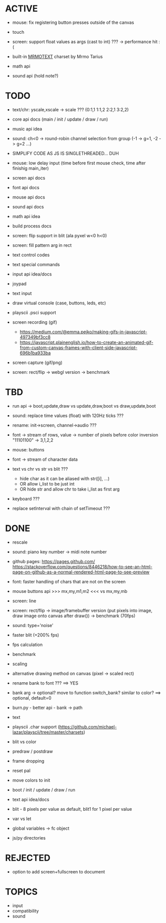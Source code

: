 # ACTIVE

- mouse: fix registering button presses outside of the canvas
- touch

- screen: support float values as args (cast to int) ??? -> performance hit :(

- built-in [MRMOTEXT](https://mrmotarius.itch.io/mrmotext) charset by Mrmo Tarius

- math api

- sound api (hold note?)

# TODO

- text/chr: yscale,xscale -> scale ??? (0:1,1 1:1,2 2:2,1 3:2,2)

- core api docs (main / init / update / draw / run)

- music api idea
- sound: ch<0 -> round-robin channel selection from group (-1 -> g=1, -2 -> g=2 ...)

- SIMPLIFY CODE AS JS IS SINGLETHREADED... DUH
- mouse: low delay input (time before first mouse check, time after finishig main_iter)

- screen api docs
- font api docs
- mouse api docs
- sound api docs
- math api idea
- build process docs

- screen: flip support in blit (ala pyxel w<0 h<0)
- screen: fill pattern arg in rect

- text control codes
- text special commands

- input api idea/docs
- joypad
- text input

- draw virtual console (case, buttons, leds, etc)

- playscii .psci support

- screen recording (gif)
  - https://medium.com/@emma.pejko/making-gifs-in-javascript-497349bf3cc8
  - https://javascript.plainenglish.io/how-to-create-an-animated-gif-from-custom-canvas-frames-with-client-side-javascript-696b1ba933ba
- screen capture (gif/png)

- screen: rect/flip -> webgl version -> benchmark

# TBD

- run api -> boot,update,draw vs update,draw,boot vs draw,update,boot

- sound: replace time values (float) with 120Hz ticks ???
- rename: init->screen, channel->audio ???

- font -> stream of rows, value -> number of pixels before color inversion "11101100" -> 3,1,2,2
- mouse: buttons
- font -> stream of character data
- text vs chr vs str vs blit ???
  - hide char as it can be aliased with str([i], ...)
  - OR allow i_list to be just int
  - OR hide str and allow chr to take i_list as first arg
- keyboard ???
- replace setInterval with chain of setTimeout ???

# DONE

- rescale
- sound: piano key number -> midi note number
- github pages: https://pages.github.com/  https://stackoverflow.com/questions/8446218/how-to-see-an-html-page-on-github-as-a-normal-rendered-html-page-to-see-preview
- font: faster handling of chars that are not on the screen
- mouse buttons api >>> mx,my,m1,m2 <<< vs mx,my,mb
- screen: line
- screen: rect/flip -> image/framebuffer version (put pixels into image, draw image onto canvas after draw()) -> benchmark (70fps)
- sound: type='noise'
- faster blit (+200% fps)
- fps calculation
- benchmark
- scaling
- alternative drawing method on canvas (pixel -> scaled rect)
- rename bank to font ??? ==> YES
- bank arg -> optional? move to function switch_bank? similar to color? ==> optional, default=0
- burn.py - better api -  bank -> path
- text
- playscii .char support (https://github.com/michael-lazar/playscii/tree/master/charsets)
- blit vs color

- predraw / postdraw
- frame dropping
- reset pal
- move colors to init
- boot / init / update / draw / run
- text api idea/docs
- blit - 8 pixels per value as default, blit1 for 1 pixel per value
- var vs let
- global variables -> fc object
- js/py directories

# REJECTED

- option to add screen+fullscreen to document

# TOPICS

- input
- compatibility
- sound
